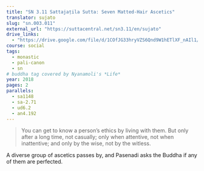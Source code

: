 ```yaml
---
title: "SN 3.11 Sattajaṭila Sutta: Seven Matted-Hair Ascetics"
translator: sujato
slug: "sn.003.011"
external_url: "https://suttacentral.net/sn3.11/en/sujato"
drive_links:
  - "https://drive.google.com/file/d/1COfJG33hryVZS6Qnd9W1hETlXF_nAIl1/view?usp=drivesdk"
course: social
tags:
  - monastic
  - pali-canon
  - sn
# buddha tag covered by Nyanamoli's *Life*
year: 2018
pages: 2
parallels:
  - sa1148
  - sa-2.71
  - ud6.2
  - an4.192
---
```


> You can get to know a person’s ethics by living with them. But only after a long time, not casually; only when attentive, not when inattentive; and only by the wise, not by the witless.

A diverse group of ascetics passes by, and Pasenadi asks the Buddha if any of them are perfected.
